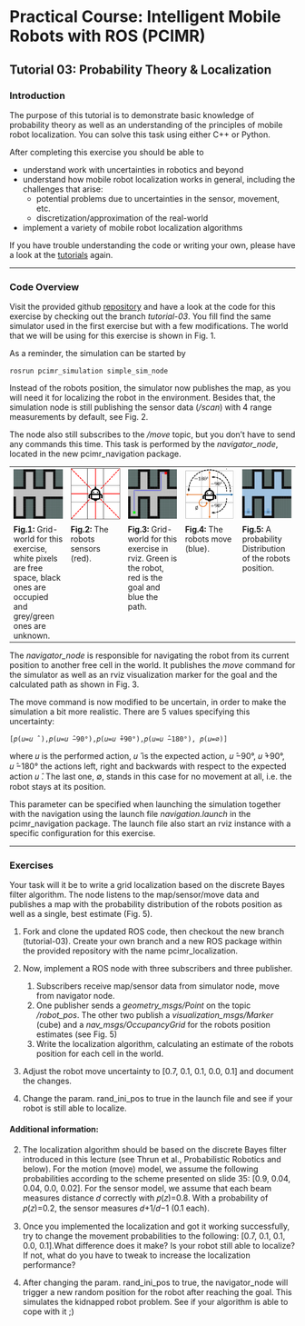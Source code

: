 # Practical Course: Intelligent Mobile Robots with ROS (PCIMR)

## Tutorial 03: Probability Theory & Localization

### Introduction

The purpose of this tutorial is to demonstrate basic knowledge of probability theory as well as an understanding of the principles of mobile robot localization. You can solve this task using either C++ or Python.

After completing this exercise you should be able to
- understand work with uncertainties in robotics and beyond
- understand how mobile robot localization works in general, including the challenges that arise:
  - potential problems due to uncertainties in the sensor, movement, etc.
  - discretization/approximation of the real-world
- implement a variety of mobile robot localization algorithms

If you have trouble understanding the code or writing your own, please have a look at the [tutorials](http://wiki.ros.org/ROS/Tutorials) again.



---
### Code Overview


Visit the provided github [repository]() and have a look at the code for this exercise by checking out the branch *tutorial-03*. You fill find the same simulator used in the first exercise but with a few modifications. The world that we will be using for this exercise is shown in Fig. 1.

As a reminder, the simulation can be started by

    rosrun pcimr_simulation simple_sim_node

Instead of the robots position, the simulator now publishes the map, as you will need it for localizing the robot in the environment. Besides that, the simulation node is still publishing the sensor data (*/scan*) with 4 range measurements by default, see Fig. 2. 

The node also still subscribes to the */move* topic, but you don’t have to send any commands this time. This task is performed by the *navigator_node*, located in the new pcimr_navigation package. 



<table style="margin-left: auto; margin-right: auto; table-layout: fixed; width: 100%">
  <tr>
    <td style="width: 18%;"> <img src="resources/imgs/map_grid_unknown.png"></td>
    <td style="width: 18%;"> <img src="resources/imgs/robot-sensors.png"></td>
    <td style="width: 18%;"> <img src="resources/imgs/map_with-path.png"></td>
    <td style="width: 18%;"> <img src="resources/imgs/robot_move_prob.png"> </td>
    <td style="width: 18%;"> <img src="resources/imgs/map_pdf.png"></td>
  </tr>
  <tr>
    <td style="width: 18%;" valign="top"> <b>Fig.1:</b> Grid-world for this exercise, white pixels are free space, black ones are occupied and grey/green ones are unknown.
</td>
    <td style="width: 18%;" valign="top">  <b>Fig.2:</b> The robots sensors (red).
 </td>
    <td style="width: 18%;" valign="top">  <b>Fig.3:</b> Grid-world for this exercise in rviz. Green is the robot, red is the goal and blue the path.</td>
    <td style="width: 18%;" valign="top">  <b>Fig.4:</b> The robots move (blue).</td>
    <td style="width: 18%;" valign="top">  <b>Fig.5:</b> A probability Distribution of the robots position.</td>
  </tr>
</table>


The *navigator_node* is responsible for navigating the robot from its current position to another free cell in the world. It publishes the *move* command for the simulator as well as an rviz visualization marker for the goal and the calculated path as shown in Fig. 3. 

The move command is now modified to be uncertain, in order to make the simulation a bit more realistic. There are 5 values specifying this uncertainty:

    [𝑝(𝑢=𝑢 ̂ ),𝑝(𝑢=𝑢 ̂−90°),𝑝(𝑢=𝑢 ̂+90°),𝑝(𝑢=𝑢 ̂−180°), 𝑝(𝑢=∅)]

where 𝑢 is the performed action, 𝑢 ̂ is the expected action, 𝑢 ̂−90°, 𝑢 ̂+90°,  𝑢 ̂−180° the actions left, right and backwards with respect to the expected action 𝑢 ̂. The last one, ∅, stands in this case for no movement at all, i.e. the robot stays at its position.

This parameter can be specified when launching the simulation together with the navigation using the launch file *navigation.launch* in the 				   pcimr_navigation package. The launch file also start an rviz instance with a specific configuration for this exercise.


---
### Exercises

Your task will it be to write a grid localization based on the discrete Bayes filter algorithm. The node listens to the map/sensor/move data and publishes a map with the probability distribution of the robots position as well as a single, best estimate (Fig. 5). 

1. Fork and clone the updated ROS code, then checkout the new branch (tutorial-03). Create your own branch and a new ROS package within the provided repository with the name pcimr_localization. 

2. Now, implement a ROS node with three subscribers and three publisher.
   1. Subscribers receive map/sensor data from simulator node, move from navigator node.
   2. One publisher sends a *geometry_msgs/Point* on the topic */robot_pos*. The other two publish a *visualization_msgs/Marker* (cube) and a *nav_msgs/OccupancyGrid* for the robots position estimates (see Fig. 5)
   3. Write the localization algorithm, calculating an estimate of the robots position for each cell in the world.

3. Adjust the robot move uncertainty to [0.7,  0.1,  0.1,  0.0,  0.1] and document the changes.

4. Change the param. rand_ini_pos to true in the launch file and see if your robot is still able to localize.


#### Additional information:

2. The localization algorithm should be based on the discrete Bayes filter introduced in this lecture (see Thrun et al., Probabilistic Robotics and below). For the motion (move) model, we assume the following probabilities according to the scheme presented on slide 35: [0.9,  0.04,  0.04,  0.0,  0.02]. For the sensor model, we assume that each beam measures distance 𝑑 correctly with 𝑝(𝑧)=0.8. With a probability of 𝑝(𝑧)=0.2, the sensor measures 𝑑+1/𝑑−1 (0.1 each). 
   
3. Once you implemented the localization and got it working successfully, try to change the movement probabilities to the following: [0.7,  0.1,  0.1,  0.0,  0.1].What difference does it make? Is your robot still able to localize? If not, what do you have to tweak to increase the localization performance?
   
4. After changing the param. rand_ini_pos to true, the navigator_node will trigger a new random position for the robot after reaching the goal. This simulates the kidnapped robot problem. See if your algorithm is able to cope with it ;)
